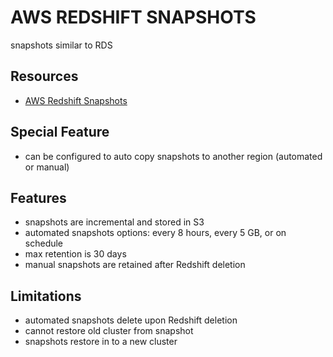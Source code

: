 # AWS REDSHIFT SNAPSHOTS

snapshots similar to RDS

## Resources

- [AWS Redshift Snapshots](https://docs.aws.amazon.com/redshift/latest/mgmt/working-with-snapshots.html)

## Special Feature

- can be configured to auto copy snapshots to another region (automated or manual)

## Features

- snapshots are incremental and stored in S3
- automated snapshots options: every 8 hours, every 5 GB, or on schedule
- max retention is 30 days
- manual snapshots are retained after Redshift deletion

## Limitations

- automated snapshots delete upon Redshift deletion
- cannot restore old cluster from snapshot
- snapshots restore in to a new cluster

